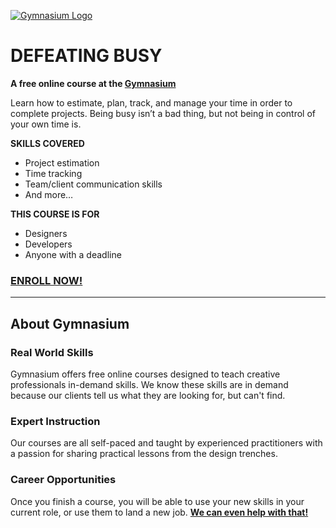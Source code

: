 [![Gymnasium Logo](https://cdn.rawgit.com/gymnasium/gymnasium.github.io/master/assets/GYM-logo.svg)](http://thegymnasium.com)

# DEFEATING BUSY

**A free online course at the [Gymnasium](http://thegymnasium.com)**

Learn how to estimate, plan, track, and manage your time in order to complete projects. Being busy isn’t a bad thing, but not being in control of your own time is.

**SKILLS COVERED**

- Project estimation
- Time tracking
- Team/client communication skills
- And more…

**THIS COURSE IS FOR**

- Designers
- Developers
- Anyone with a deadline



### [ENROLL NOW!](http://thegymnasium.com/courses/GYM/001/0/about)

---

## About Gymnasium


### Real World Skills

Gymnasium offers free online courses designed to teach creative professionals in-demand skills. We know these skills are in demand because our clients tell us what they are looking for, but can't find.


### Expert Instruction

Our courses are all self-paced and taught by experienced practitioners with a passion for sharing practical lessons from the design trenches.

### Career Opportunities

Once you finish a course, you will be able to use your new skills in your current role, or use them to land a new job. [**We can even help with that!**](http://aquent.com/find-work/?utm_source=thegymnasium&utm_medium=github&utm_campaign=readmejobs)

